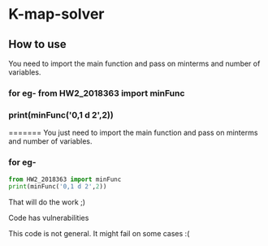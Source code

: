 # K-map-solver
## How to use  

You need to import the main function and pass on minterms and number of variables.  
### for eg- from HW2_2018363 import minFunc  
### print(minFunc('0,1 d 2',2))  
=======
You just need to import the main function and pass on minterms and number of variables.  
### for eg- 
```python
from HW2_2018363 import minFunc  
print(minFunc('0,1 d 2',2))  
```

That will do the work ;)
  
   Code has vulnerabilities 
      
This code is not general. It might fail on some cases :(
